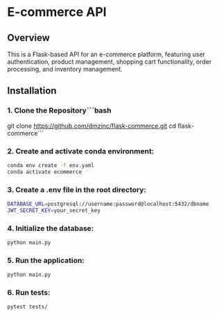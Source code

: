 # E-commerce API

## Overview
This is a Flask-based API for an e-commerce platform, featuring user authentication, product management, shopping cart functionality, order processing, and inventory management.

## Installation

### 1. Clone the Repository```bash
git clone https://github.com/dmzinc/flask-commerce.git
cd flask-commerce```

### 2. Create and activate conda environment:
```bash
conda env create -f env.yaml
conda activate ecommerce
```

### 3. Create a .env file in the root directory:
```bash
DATABASE_URL=postgresql://username:password@localhost:5432/dbname
JWT_SECRET_KEY=your_secret_key
```

### 4. Initialize the database:
```bash
python main.py
```

### 5. Run the application:
```bash
python main.py
```

### 6. Run tests:
```bash
pytest tests/
```
    

